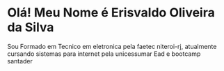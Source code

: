 <h1> Olá! Meu Nome é Erisvaldo Oliveira da Silva</h1>
<p> Sou Formado em Tecnico em eletronica pela faetec niteroi-rj, atualmente cursando sistemas para internet pela unicessumar Ead e bootcamp santader</p>
